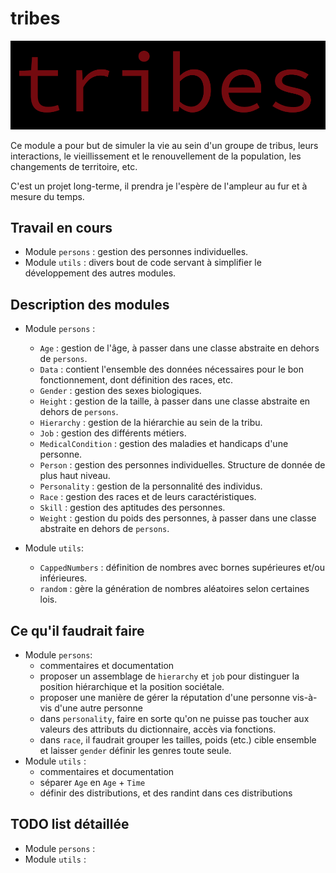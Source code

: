 # tribes

![image](./logo.png)
 
Ce module a pour but de simuler la vie au sein d'un groupe de tribus, leurs interactions, le vieillissement et le renouvellement de la population, les changements de territoire, etc.

C'est un projet long-terme, il prendra je l'espère de l'ampleur au fur et à mesure du temps.

## Travail en cours
* Module `persons` : gestion des personnes individuelles.
* Module `utils`   : divers bout de code servant à simplifier le développement des autres modules.

## Description des modules
* Module `persons` : 
    * `Age` : gestion de l'âge, à passer dans une classe abstraite en dehors de `persons`.
    * `Data` : contient l'ensemble des données nécessaires pour le bon fonctionnement, dont définition des races, etc.
    * `Gender` : gestion des sexes biologiques. 
    * `Height` : gestion de la taille, à passer dans une classe abstraite en dehors de `persons`.
    * `Hierarchy` : gestion de la hiérarchie au sein de la tribu.
    * `Job` : gestion des différents métiers.
    * `MedicalCondition` : gestion des maladies et handicaps d'une personne.
    * `Person` : gestion des personnes individuelles. Structure de donnée de plus haut niveau.
    * `Personality` : gestion de la personnalité des individus.
    * `Race` : gestion des races et de leurs caractéristiques.
    * `Skill`  : gestion des aptitudes des personnes.
    * `Weight` : gestion du poids des personnes, à passer dans une classe abstraite en dehors de `persons`.

* Module `utils`:
    * `CappedNumbers` : définition de nombres avec bornes supérieures et/ou inférieures.
    * `random` : gère la génération de nombres aléatoires selon certaines lois.

## Ce qu'il faudrait faire 
* Module `persons`: 
    * commentaires et documentation 
    * proposer un assemblage de `hierarchy` et `job` pour distinguer la position hiérarchique et la position sociétale.
    * proposer une manière de gérer la réputation d'une personne vis-à-vis d'une autre personne
    * dans `personality`, faire en sorte qu'on ne puisse pas toucher aux valeurs des attributs du dictionnaire, accès via fonctions.
    * dans `race`, il faudrait grouper les tailles, poids (etc.) cible ensemble et laisser `gender` définir les genres toute seule.
* Module `utils`  : 
    * commentaires et documentation 
    * séparer `Age` en `Age` + `Time`
    * définir des distributions, et des randint dans ces distributions

## TODO list détaillée
* Module `persons` : 
* Module `utils`   : 